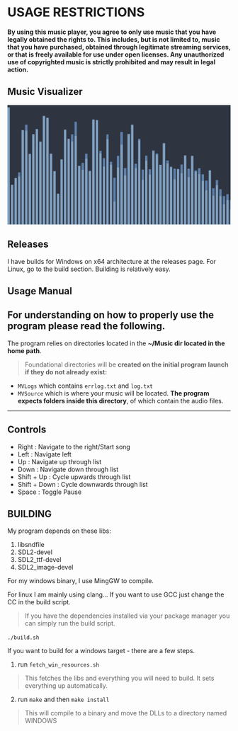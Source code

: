 
# USAGE RESTRICTIONS
 
**By using this music player, you agree to only use music that you have legally obtained the rights to. This includes, but is not limited to, music that you have purchased, obtained through legitimate streaming services, or that is freely available for use under open licenses. Any unauthorized use of copyrighted music is strictly prohibited and may result in legal action.**

## Music Visualizer
![Image](example/example.png)

## Releases
I have builds for Windows on x64 architecture at the releases page.
For Linux, go to the build section. Building is relatively easy.

## Usage Manual
**For understanding on how to properly use the program please read the following**.
---
 
The program relies on directories located in the **~/Music dir located in the home path**.

> Foundational directories will be **created on the initial program launch if they do not already exist:**
- ```MVLogs``` which contains ```errlog.txt``` and ```log.txt```
- ```MVSource``` which is where your music will be located. **The program expects folders inside this directory**, of which contain the audio files.
---


## Controls
- Right : Navigate to the right/Start song
- Left : Navigate left
- Up : Navigate up through list
- Down : Navigate down through list
- Shift + Up : Cycle upwards through list
- Shift + Down : Cycle downwards through list
- Space : Toggle Pause

## BUILDING
My program depends on these libs:

1. libsndfile
2. SDL2-devel
3. SDL2_ttf-devel
4. SDL2_image-devel

For my windows binary, I use MingGW to compile.

For linux I am mainly using clang... If you want to use GCC just change the CC in the build script.

> If you have the dependencies installed via your package manager you can simply run the build script.

```./build.sh```

If you want to build for a windows target - there are a few steps.

1. run ```fetch_win_resources.sh```
> This fetches the libs and everything you will need to build. It sets everything up automatically.
2. run ```make``` and then ```make install```
> This will compile to a binary and move the DLLs to a directory named WINDOWS






